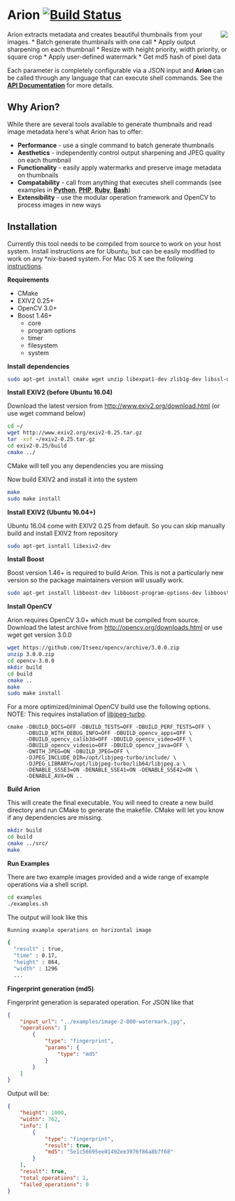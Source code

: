 # Arion [![Build Status](https://travis-ci.org/snapwire-media/arion.svg)](https://travis-ci.org/snapwire-media/arion)
<img align="right" style="margin-left:4px;" src="https://raw.githubusercontent.com/wiki/snapwire-media/arion/images/arion-logo.png?token=ABLvVTS8ATmDqkb6_Al5kWmLIbUPJraeks5WLDi5wA%3D%3D">
Arion extracts metadata and creates beautiful thumbnails from your images. 
* Batch generate thumbnails with one call
* Apply output sharpening on each thumbnail
* Resize with height priority, width priority, or square crop
* Apply user-defined watermark
* Get md5 hash of pixel data

Each parameter is completely configurable via a JSON input and **Arion** can be called through any language that can execute shell commands. See the **[API Documentation](../../wiki/API-Documentation)** for more details.

## Why Arion?
While there are several tools available to generate thumbnails and read image metadata here's what Arion has to offer:
* **Performance** - use a single command to batch generate thumbnails
* **Aesthetics** - independently control output sharpening and JPEG quality on each thumbnail
* **Functionality** - easily apply watermarks and preserve image metadata on thumbnails
* **Compatability** - call from anything that executes shell commands (see examples in **[Python](../../wiki/Examples#python)**, **[PHP](../../wiki/Examples#php)**, **[Ruby](../../wiki/Examples#ruby)**, **[Bash](../../wiki/Examples#shell)**)
* **Extensibility** - use the modular operation framework and OpenCV to process images in new ways

## Installation
Currently this tool needs to be compiled from source to work on your host system. Install instructions are for Ubuntu, but can be easily modified to work on any *nix-based system. For Mac OS X see the following [instructions](../../wiki/Installation#mac-os-x). 

**Requirements**
* CMake
* EXIV2 0.25+
* OpenCV 3.0+
* Boost 1.46+
  * core 
  * program options 
  * timer 
  * filesystem 
  * system

**Install dependencies**

```bash
sudo apt-get install cmake wget unzip libexpat1-dev zlib1g-dev libssl-dev
```

**Install EXIV2 (before Ubuntu 16.04)**

Download the latest version from http://www.exiv2.org/download.html (or use wget command below)

```bash
cd ~/
wget http://www.exiv2.org/exiv2-0.25.tar.gz
tar -xvf ~/exiv2-0.25.tar.gz
cd exiv2-0.25/build
cmake ../
```

CMake will tell you any dependencies you are missing

Now build EXIV2 and install it into the system
```bash
make
sudo make install
```

**Install EXIV2 (Ubuntu 16.04+)**

Ubuntu 16.04 come with EXIV2 0.25 from default. So you can skip manually build and install EXIV2 from repository
```bash
sudo apt-get isntall libexiv2-dev
```

**Install Boost**

Boost version 1.46+ is required to build Arion.  This is not a particularly new version so the package maintainers version will usually work.

```bash
sudo apt-get install libboost-dev libboost-program-options-dev libboost-timer-dev libboost-filesystem-dev libboost-system-dev
```

**Install OpenCV**

Arion requires OpenCV 3.0+ which must be compiled from source.  Download the latest archive from http://opencv.org/downloads.html or use wget get version 3.0.0

```bash
wget https://github.com/Itseez/opencv/archive/3.0.0.zip
unzip 3.0.0.zip 
cd opencv-3.0.0
mkdir build
cd build
cmake ..
make
sudo make install
```

For a more optimized/minimal OpenCV build use the following options. 
NOTE: This requires installation of [libjpeg-turbo](https://github.com/libjpeg-turbo/libjpeg-turbo).  

```
cmake -DBUILD_DOCS=OFF -DBUILD_TESTS=OFF -DBUILD_PERF_TESTS=OFF \
      -DBUILD_WITH_DEBUG_INFO=OFF -DBUILD_opencv_apps=OFF \
      -DBUILD_opencv_calib3d=OFF -DBUILD_opencv_video=OFF \
      -DBUILD_opencv_videoio=OFF -DBUILD_opencv_java=OFF \
      -DWITH_JPEG=ON -DBUILD_JPEG=OFF \
      -DJPEG_INCLUDE_DIR=/opt/libjpeg-turbo/include/ \
      -DJPEG_LIBRARY=/opt/libjpeg-turbo/lib64/libjpeg.a \
      -DENABLE_SSSE3=ON -DENABLE_SSE41=ON -DENABLE_SSE42=ON \
      -DENABLE_AVX=ON ..
```

**Build Arion**

This will create the final executable. You will need to create a new build directory and run CMake to generate the makefile.  CMake will let you know if any dependencies are missing.  

```bash
mkdir build
cd build
cmake ../src/
make
```

**Run Examples**

There are two example images provided and a wide range of example operations via a shell script. 

```bash
cd examples
./examples.sh
```

The output will look like this

```bash
Running example operations on horizontal image

{
  "result" : true,
  "time" : 0.17,
  "height" : 864,
  "width" : 1296
  ...
```

**Fingerprint generation (md5)**

Fingerprint generation is separated operation. For JSON like that
```JSON
{
    "input_url": "../examples/image-2-800-watermark.jpg",
    "operations": [
        {
            "type": "fingerprint",
            "params": {
                "type": "md5"
            }
        }
    ]
}
```

Output will be:
```JSON
{
    "height": 1000,
    "width": 762,
    "info": [
        {
            "type": "fingerprint",
            "result": true,
            "md5": "5e1c56695ee01492ee3976f86a8b7f68"
        }
    ],
    "result": true,
    "total_operations": 1,
    "failed_operations": 0
}

```